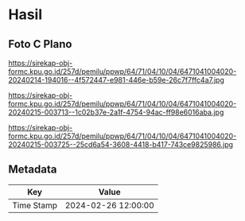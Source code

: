 # Hasil

## Foto C Plano

https://sirekap-obj-formc.kpu.go.id/257d/pemilu/ppwp/64/71/04/10/04/6471041004020-20240214-194016--4f572447-e981-446e-b59e-26c7f7ffc4a7.jpg

https://sirekap-obj-formc.kpu.go.id/257d/pemilu/ppwp/64/71/04/10/04/6471041004020-20240215-003713--1c02b37e-2a1f-4754-94ac-ff98e6016aba.jpg

https://sirekap-obj-formc.kpu.go.id/257d/pemilu/ppwp/64/71/04/10/04/6471041004020-20240215-003725--25cd6a54-3608-4418-b417-743ce9825986.jpg


## Metadata

| Key        | Value               |
| ---------- | ------------------- |
| Time Stamp | 2024-02-26 12:00:00 |



